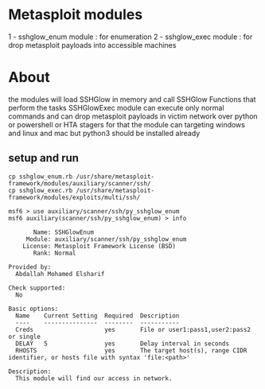 # Metasploit modules
1 - sshglow_enum module : for enumeration
2 - sshglow_exec module : for drop metasploit payloads into accessible machines

# About
the modules will load SSHGlow in memory and call SSHGlow Functions 
that perform the tasks 
SSHGlowExec module can execute only normal commands and can drop metasploit payloads 
in victim network over python or powershell or HTA stagers for that the module can
targeting windows and linux and mac but python3 should be installed already 

## setup and run
```
cp sshglow_enum.rb /usr/share/metasploit-framework/modules/auxiliary/scanner/ssh/
cp sshglow_exec.rb /usr/share/metasploit-framework/modules/exploits/multi/ssh/
```

```
msf6 > use auxiliary/scanner/ssh/py_sshglow_enum
msf6 auxiliary(scanner/ssh/py_sshglow_enum) > info 

       Name: SSHGlowEnum
     Module: auxiliary/scanner/ssh/py_sshglow_enum
    License: Metasploit Framework License (BSD)
       Rank: Normal

Provided by:
  Abdallah Mohamed Elsharif

Check supported:
  No

Basic options:
  Name    Current Setting  Required  Description
  ----    ---------------  --------  -----------
  Creds                    yes       File or user1:pass1,user2:pass2 or single
  DELAY   5                yes       Delay interval in seconds
  RHOSTS                   yes       The target host(s), range CIDR identifier, or hosts file with syntax 'file:<path>'

Description:
  This module will find our access in network.

```